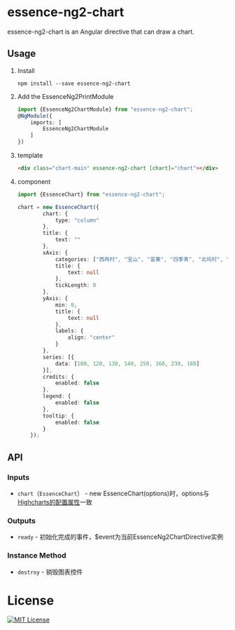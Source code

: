# essence-ng2-chart

essence-ng2-chart is an Angular directive that can draw a chart.

## Usage

1. Install

	```shell
	npm install --save essence-ng2-chart
	```

2. Add the EssenceNg2PrintModule

	```typescript
	import {EssenceNg2ChartModule} from "essence-ng2-chart";
	@NgModule({
	    imports: [
	        EssenceNg2ChartModule
	    ]
	})
	```

3. template

	```html
	<div class="chart-main" essence-ng2-chart [chart]="chart"></div>
	```

4. component

	```typescript
	import {EssenceChart} from "essence-ng2-chart";
	
	chart = new EssenceChart({
    		chart: {
    			type: "column"
    		},
    		title: {
    			text: ""
    		},
    		xAxis: {
    			categories: ["西冉村", "宝山", "苗寨", "四季青", "北坞村", "金河闸", "田村", "香山"],
    			title: {
    				text: null
    			},
    			tickLength: 0
    		},
    		yAxis: {
    			min: 0,
    			title: {
    				text: null
    			},
    			labels: {
    				align: "center"
    			}
    		},
    		series: [{
    			data: [100, 120, 130, 140, 250, 160, 230, 180]
    		}],
    		credits: {
    			enabled: false
    		},
    		legend: {
    			enabled: false
    		},
    		tooltip: {
    			enabled: false
    		}
    	});
	```

## API

### Inputs

- `chart`（`EssenceChart`） - new EssenceChart(options)时，options与[Highcharts的配置属性](https://api.hcharts.cn/highcharts)一致

### Outputs

- `ready` - 初始化完成的事件，$event为当前EssenceNg2ChartDirective实例

### Instance Method

- `destroy` - 销毁图表控件

# License

[![MIT License](https://img.shields.io/badge/license-MIT-blue.svg?style=flat)](/LICENSE)
